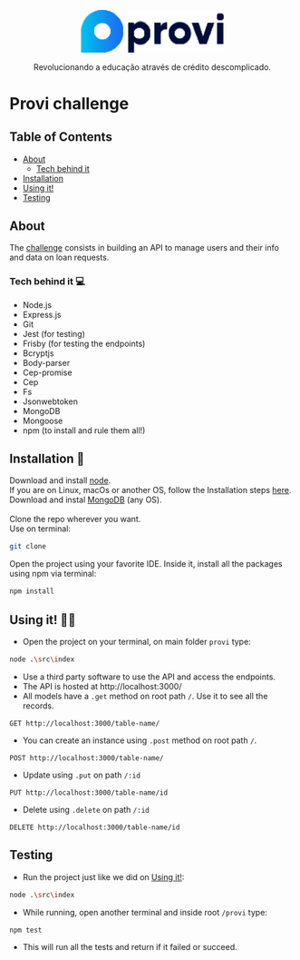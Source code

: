 <p align="center">
  <a href="https://provi.com.br/">
    <img src="media/provi_logo_nobg.png" alt="Logo" width=50% height=50%>
  </a>
  <p align="center">
  Revolucionando a educação através de crédito descomplicado.
  </p>
</p>

# Provi challenge

## Table of Contents

* [About](#about)
  * [Tech behind it](#tech-behind-it)
* [Installation](#installation)
* [Using it!](#using-it!)
* [Testing](#testing)


## About

The [challenge](https://github.com/provicapital/challenge_node) consists in building an API to manage users and their info and data on loan requests.

### Tech behind it :computer:

* Node.js
* Express.js
* Git
* Jest (for testing)
* Frisby (for testing the endpoints)
* Bcryptjs
* Body-parser
* Cep-promise
* Cep
* Fs
* Jsonwebtoken
* MongoDB
* Mongoose
* npm (to install and rule them all!)

## Installation :wrench:

Download and install [node](https://nodejs.org/en/#home-downloadhead). <br>
If you are on Linux, macOs or another OS, follow the Installation steps [here](https://nodejs.org/en/download/package-manager/). <br>
Download and instal [MongoDB](https://docs.mongodb.com/manual/administration/install-community/) (any OS). <br> <br>
Clone the repo wherever you want. <br>
Use on terminal:
```sh
git clone
```
Open the project using your favorite IDE. Inside it, install all the packages using npm via terminal:
```sh
npm install
```

## Using it! 👨‍💻

* Open the project on your terminal, on main folder `provi` type:
```sh
node .\src\index
```
* Use a third party software to use the API and access the endpoints.
* The API is hosted at http://localhost:3000/
* All models have a `.get` method on root path `/`. Use it to see all the records.
```
GET http://localhost:3000/table-name/
```
* You can create an instance using `.post` method on root path `/`.
```
POST http://localhost:3000/table-name/
```
* Update using `.put` on path `/:id`
```
PUT http://localhost:3000/table-name/id
```
* Delete using `.delete` on path `/:id`
```
DELETE http://localhost:3000/table-name/id
```

## Testing

* Run the project just like we did on [Using it!](#using-it!):
```sh
node .\src\index
```
* While running, open another terminal and inside root `/provi` type:
```sh
npm test
```
* This will run all the tests and return if it failed or succeed.
